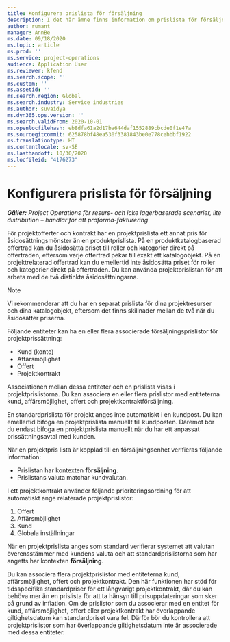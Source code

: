 ```yaml
---
title: Konfigurera prislista för försäljning
description: I det här ämne finns information om prislista för försäljning för projektprissättning.
author: rumant
manager: AnnBe
ms.date: 09/18/2020
ms.topic: article
ms.prod: ''
ms.service: project-operations
audience: Application User
ms.reviewer: kfend
ms.search.scope: ''
ms.custom: ''
ms.assetid: ''
ms.search.region: Global
ms.search.industry: Service industries
ms.author: suvaidya
ms.dyn365.ops.version: ''
ms.search.validFrom: 2020-10-01
ms.openlocfilehash: eb8dfa61a2d17ba644daf1552889cbcde0f1e47a
ms.sourcegitcommit: 625878bf48ea530f3381843be0e778cebbbf1922
ms.translationtype: HT
ms.contentlocale: sv-SE
ms.lasthandoff: 10/30/2020
ms.locfileid: "4176273"
---
```

# <a name="set-up-a-sales-price-list"></a>Konfigurera prislista för försäljning

_**Gäller:** Project Operations för resurs- och icke lagerbaserade scenarier, lite distribution – handlar för att proforma-fakturering_

För projektofferter och kontrakt har en projektprislista ett annat pris för åsidosättningsmönster än en produktprislista. På en produktkatalogbaserad offertrad kan du åsidosätta priset till roller och kategorier direkt på offertraden, eftersom varje offertrad pekar till exakt ett katalogobjekt. På en projektrelaterad offertrad kan du emellertid inte åsidosätta priset för roller och kategorier direkt på offertraden. Du kan använda projektprislistan för att arbeta med de två distinkta åsidosättningarna.

> [!NOTE]
> Vi rekommenderar att du har en separat prislista för dina projektresurser och dina katalogobjekt, eftersom det finns skillnader mellan de två när du åsidosätter priserna.

Följande entiteter kan ha en eller flera associerade försäljningsprislistor för projektprissättning:

- Kund (konto) 
- Affärsmöjlighet 
- Offert 
- Projektkontrakt

Associationen mellan dessa entiteter och en prislista visas i projektprislistorna. Du kan associera en eller flera prislistor med entiteterna kund, affärsmöjlighet, offert och projektkontraktförsäljning.

En standardprislista för projekt anges inte automatiskt i en kundpost. Du kan emellertid bifoga en projektprislista manuellt till kundposten. Däremot bör du endast bifoga en projektprislista manuellt när du har ett anpassat prissättningsavtal med kunden. 

När en projektpris lista är kopplad till en försäljningsenhet verifieras följande information:

- Prislistan har kontexten **försäljning**. 
- Prislistans valuta matchar kundvalutan. 

I ett projektkontrakt använder följande prioriteringsordning för att automatiskt ange relaterade projektprislistor:

1. Offert
2. Affärsmöjlighet
3. Kund 
4. Globala inställningar 

När en projektprislista anges som standard verifierar systemet att valutan överensstämmer med kundens valuta och att standardprislistorna som har angetts har kontexten **försäljning**.

Du kan associera flera projektprislistor med entiteterna kund, affärsmöjlighet, offert och projektkontrakt. Den här funktionen har stöd för tidsspecifika standardpriser för ett långvarigt projektkontrakt, där du kan behöva mer än en prislista för att ta hänsyn till prisuppdateringar som sker på grund av inflation. Om de prislistor som du associerar med en entitet för kund, affärsmöjlighet, offert eller projektkontrakt har överlappande giltighetsdatum kan standardpriset vara fel. Därför bör du kontrollera att projektprislistor som har överlappande giltighetsdatum inte är associerade med dessa entiteter.
